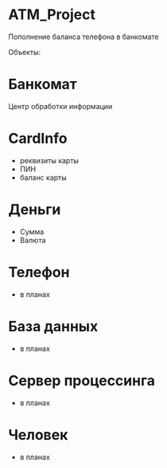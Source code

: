 # ATM_Project
Пополнение баланса телефона в банкомате

Объекты:
# Банкомат
Центр обработки информации
# CardInfo
- реквизиты карты
- ПИН
- баланс карты
# Деньги
- Сумма
- Валюта
# Телефон
- в планах
# База данных
- в планах
# Сервер процессинга
- в планах
# Человек
- в планах